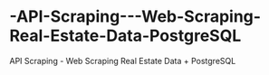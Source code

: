 # -API-Scraping---Web-Scraping-Real-Estate-Data-PostgreSQL
 API Scraping - Web Scraping Real Estate Data + PostgreSQL 
